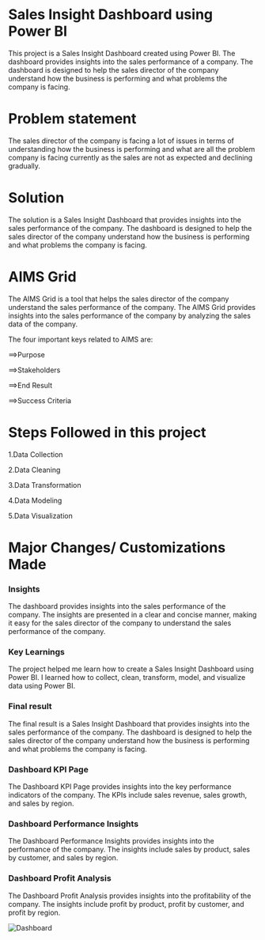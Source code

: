# Sales Insight Dashboard using Power BI
This project is a Sales Insight Dashboard created using Power BI. The dashboard provides insights into the sales performance of a company. The dashboard is designed to help the sales director of the company understand how the business is performing and what problems the company is facing.

# Problem statement
The sales director of the company is facing a lot of issues in terms of understanding how the business is performing and what are all the problem company is facing currently as the sales are not as expected and declining gradually.

# Solution
The solution is a Sales Insight Dashboard that provides insights into the sales performance of the company. The dashboard is designed to help the sales director of the company understand how the business is performing and what problems the company is facing.

# AIMS Grid

The AIMS Grid is a tool that helps the sales director of the company understand the sales performance of the company. The AIMS Grid provides insights into the sales performance of the company by analyzing the sales data of the company.

The four important keys related to AIMS are:

==>Purpose

==>Stakeholders

==>End Result

==>Success Criteria


# Steps Followed in this project

1.Data Collection

2.Data Cleaning

3.Data Transformation

4.Data Modeling

5.Data Visualization

# Major Changes/ Customizations Made
### Insights
The dashboard provides insights into the sales performance of the company. The insights are presented in a clear and concise manner, making it easy for the sales director of the company to understand the sales performance of the company.

### Key Learnings
The project helped me learn how to create a Sales Insight Dashboard using Power BI. I learned how to collect, clean, transform, model, and visualize data using Power BI.

### Final result
The final result is a Sales Insight Dashboard that provides insights into the sales performance of the company. The dashboard is designed to help the sales director of the company understand how the business is performing and what problems the company is facing.

### Dashboard KPI Page
The Dashboard KPI Page provides insights into the key performance indicators of the company. The KPIs include sales revenue, sales growth, and sales by region.

### Dashboard Performance Insights
The Dashboard Performance Insights provides insights into the performance of the company. The insights include sales by product, sales by customer, and sales by region.

### Dashboard Profit Analysis
The Dashboard Profit Analysis provides insights into the profitability of the company. The insights include profit by product, profit by customer, and profit by region.

![Dashboard](https://github.com/Saiyoogeswaran/PowerBi_Dashboard/assets/113286663/0aee61cc-bf5a-47f4-b5ff-aa4c08a1c099)


